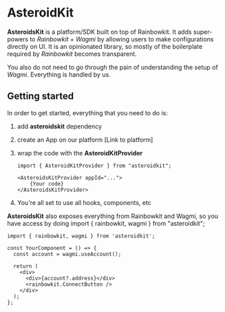 # AsteroidKit

**AsteroidsKit** is a platform/SDK built on top of Rainbowkit. It adds super-powers to _Rainbowkit_ + _Wagmi_ by allowing users to make configurations directly on UI. It is an opinionated library, so mostly of the boilerplate required by _Rainbowkit_ becomes transparent.

You also do not need to go through the pain of understanding the setup of _Wagmi_. Everything is handled by us.

## Getting started

In order to get started, everything that you need to do is:

1. add **asteroidskit** dependency
2. create an App on our platform [Link to platform]
3. wrap the code with the **AsteroidKitProvider**

   ```tsx
   import { AsteroidKitProvider } from "asteroidkit";

   <AsteroidsKitProvider appId="...">
       {Your code}
   </AsteroidsKitProvider>
   ```

4. You're all set to use all hooks, components, etc

**AsteroidsKit** also exposes everything from Rainbowkit and Wagmi, so you have access by doing
import { rainbowkit, wagmi } from "asteroidkit";

```tsx
import { rainbowkit, wagmi } from 'asteroidkit';

const YourComponent = () => {
  const account = wagmi.useAccount();

  return (
    <div>
      <div>{account?.address}</div>
      <rainbowkit.ConnectButton />
    </div>
  );
};
```
